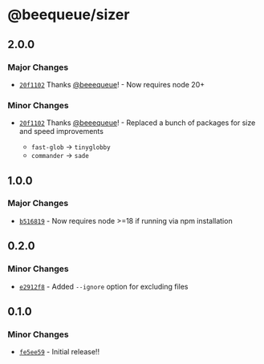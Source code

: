 # @beequeue/sizer

## 2.0.0

### Major Changes

- [`20f1102`](https://github.com/beeequeue/sizer/commit/20f11029556365d6fccd4077de17b016da6da424) Thanks [@beeequeue](https://github.com/beeequeue)! - Now requires node 20+

### Minor Changes

- [`20f1102`](https://github.com/beeequeue/sizer/commit/20f11029556365d6fccd4077de17b016da6da424) Thanks [@beeequeue](https://github.com/beeequeue)! - Replaced a bunch of packages for size and speed improvements

  - `fast-glob` -> `tinyglobby`
  - `commander` -> `sade`

## 1.0.0

### Major Changes

- [`b516819`](https://github.com/BeeeQueue/sizer/commit/b5168197de232924f64d613d8d1e7cbf815cbc2a) - Now requires node >=18 if running via npm installation

## 0.2.0

### Minor Changes

- [`e2912f8`](https://github.com/BeeeQueue/sizer/commit/e2912f8701ac48eb1ae77a40dcf3180e9e495631) - Added `--ignore` option for excluding files

## 0.1.0

### Minor Changes

- [`fe5ee59`](https://github.com/BeeeQueue/sizer/commit/fe5ee597733fa9a1ad803ae45e020e4308680391) - Initial release!!
